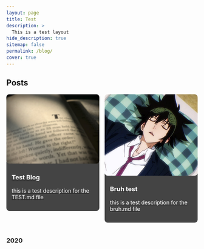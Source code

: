 ```yaml
---
layout: page
title: Test
description: >
  This is a test layout
hide_description: true
sitemap: false
permalink: /blog/
cover: true
---
```


## Posts

<div style="display: flex; flex-wrap: wrap; gap: 1em;">

  <div style="flex: 1 1 calc(50% - 1em); box-sizing: border-box; margin-bottom: 1em;">
    <a href="/blog/test.md">
      <img src="/assets/img/book.jpg" alt="Test Blog" style="width: 100%; height: auto; border-radius: 8px;"/>
      <div style="padding: 1em; background: #444; color: white; border-radius: 8px; margin-top: -1em;">
        <h3>Test Blog</h3>
        <p>this is a test description for the TEST.md file</p>
      </div>
    </a>
  </div>

  <div style="flex: 1 1 calc(50% - 1em); box-sizing: border-box; margin-bottom: 1em;">
    <a href="/blog/bruh.md">
      <img src="/assets/img/mori.jpeg" alt="Bruh test" style="width: 100%; height: auto; border-radius: 8px;"/>
      <div style="padding: 1em; background: #444; color: white; border-radius: 8px; margin-top: -1em;">
        <h3>Bruh test</h3>
        <p>this is a test description for the bruh.md file</p>
      </div>
    </a>
  </div>

</div>

### 2020

<!-- Add more posts for 2020 in a similar way -->
